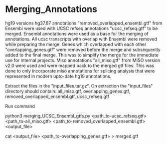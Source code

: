 # Merging_Annotations

hg19 versions hg37.87 annotations "removed_overlapped_ensembl.gtf" from Ensembl were used with UCSC refseq annotations "ucsc_refseq.gtf" to be merged.
Ensembl annotations were used as a base for the merging of annotations.
All ucsc transcripts with overlap with Ensembl were removed while preparing the merge.
Genes which overlapped with each other "overlapping_genes.gtf" were removed before the merge 
    and subsequently added to the final merge. This was to simplify the merge for the immediate use for internal projects.
Miso annotations "all_miso.gtf" from MISO version v2.0 were used and were mapped back to the merged gtf files. 
    This was done to only incorporate miso annotations for splicing analysis that were represented in modern upto-date hg19 annotations.


Extract the files in the "input_files.tar.gz". On extraction the "input_files" directory should contain:
  all_miso.gtf,
  overlapping_genes.gtf,
  removed_overlapped_ensembl.gtf,
  ucsc_refseq.gtf


Run command

python3 merging_UCSC_Ensembl_gtfs.py <path_to-ucsc_refseq.gtf> <path_to-all_miso.gtf> <path_to-removed_overlapped_ensembl.gtf> <output_file>

cat <output_file> <path_to-overlapping_genes.gtf> > merged.gtf
